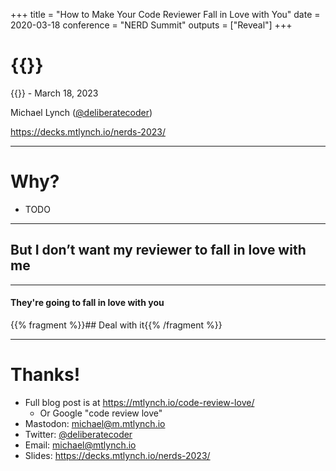 +++
title = "How to Make Your Code Reviewer Fall in Love with You"
date = 2020-03-18
conference = "NERD Summit"
outputs = ["Reveal"]
+++

# {{<param title>}}

{{<param conference>}} - March 18, 2023

Michael Lynch ([@deliberatecoder](https://twitter.com/deliberatecoder))

https://decks.mtlynch.io/nerds-2023/

---

# Why?

* TODO

---

## But I don’t want my reviewer to fall in love with me

---

#### They're going to fall in love with you

{{% fragment %}}## Deal with it{{% /fragment %}}

---

# Thanks!

* Full blog post is at https://mtlynch.io/code-review-love/
  * Or Google "code review love"
* Mastodon: [michael@m.mtlynch.io](https://m.mtlynch.io/@michael)
* Twitter: [@deliberatecoder](https://twitter.com/deliberatecoder)
* Email: michael@mtlynch.io
* Slides: https://decks.mtlynch.io/nerds-2023/
